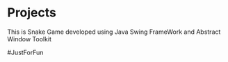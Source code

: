 # Projects

This is Snake Game developed using Java Swing FrameWork and Abstract Window Toolkit

#JustForFun
